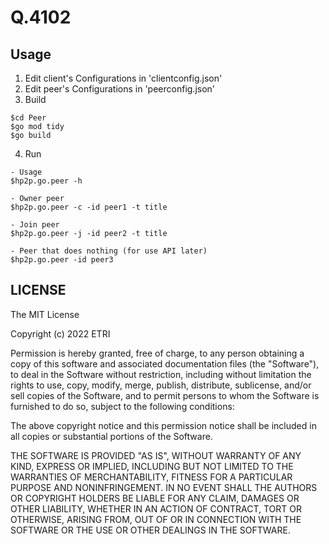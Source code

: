 # Q.4102

## Usage

1. Edit client's Configurations in 'clientconfig.json'   
2. Edit peer's Configurations in 'peerconfig.json'   
3. Build
```
$cd Peer   
$go mod tidy   
$go build
```
4. Run
```
- Usage
$hp2p.go.peer -h

- Owner peer
$hp2p.go.peer -c -id peer1 -t title

- Join peer
$hp2p.go.peer -j -id peer2 -t title

- Peer that does nothing (for use API later)
$hp2p.go.peer -id peer3
```

## LICENSE

The MIT License

Copyright (c) 2022 ETRI

Permission is hereby granted, free of charge, to any person obtaining a copy
of this software and associated documentation files (the "Software"), to deal
in the Software without restriction, including without limitation the rights
to use, copy, modify, merge, publish, distribute, sublicense, and/or sell
copies of the Software, and to permit persons to whom the Software is
furnished to do so, subject to the following conditions:

The above copyright notice and this permission notice shall be included in
all copies or substantial portions of the Software.

THE SOFTWARE IS PROVIDED "AS IS", WITHOUT WARRANTY OF ANY KIND, EXPRESS OR
IMPLIED, INCLUDING BUT NOT LIMITED TO THE WARRANTIES OF MERCHANTABILITY,
FITNESS FOR A PARTICULAR PURPOSE AND NONINFRINGEMENT. IN NO EVENT SHALL THE
AUTHORS OR COPYRIGHT HOLDERS BE LIABLE FOR ANY CLAIM, DAMAGES OR OTHER
LIABILITY, WHETHER IN AN ACTION OF CONTRACT, TORT OR OTHERWISE, ARISING FROM,
OUT OF OR IN CONNECTION WITH THE SOFTWARE OR THE USE OR OTHER DEALINGS IN
THE SOFTWARE.